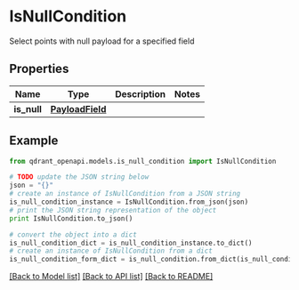 # IsNullCondition

Select points with null payload for a specified field

## Properties
Name | Type | Description | Notes
------------ | ------------- | ------------- | -------------
**is_null** | [**PayloadField**](PayloadField.md) |  | 

## Example

```python
from qdrant_openapi.models.is_null_condition import IsNullCondition

# TODO update the JSON string below
json = "{}"
# create an instance of IsNullCondition from a JSON string
is_null_condition_instance = IsNullCondition.from_json(json)
# print the JSON string representation of the object
print IsNullCondition.to_json()

# convert the object into a dict
is_null_condition_dict = is_null_condition_instance.to_dict()
# create an instance of IsNullCondition from a dict
is_null_condition_form_dict = is_null_condition.from_dict(is_null_condition_dict)
```
[[Back to Model list]](../README.md#documentation-for-models) [[Back to API list]](../README.md#documentation-for-api-endpoints) [[Back to README]](../README.md)


